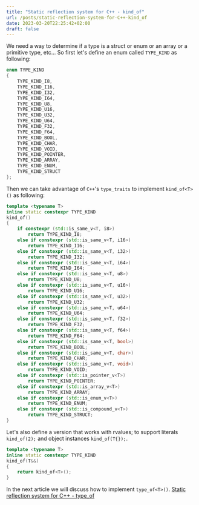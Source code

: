 ```yaml
---
title: "Static reflection system for C++ - kind_of"
url: /posts/static-reflection-system-for-C++-kind_of
date: 2023-03-20T22:25:42+02:00
draft: false
---
```


We need a way to determine if a type is a struct or enum or an array or a primitive type, etc...
So first let's define an enum called `TYPE_KIND` as following:

```C++
enum TYPE_KIND
{
	TYPE_KIND_I8,
	TYPE_KIND_I16,
	TYPE_KIND_I32,
	TYPE_KIND_I64,
	TYPE_KIND_U8,
	TYPE_KIND_U16,
	TYPE_KIND_U32,
	TYPE_KIND_U64,
	TYPE_KIND_F32,
	TYPE_KIND_F64,
	TYPE_KIND_BOOL,
	TYPE_KIND_CHAR,
	TYPE_KIND_VOID,
	TYPE_KIND_POINTER,
	TYPE_KIND_ARRAY,
	TYPE_KIND_ENUM,
	TYPE_KIND_STRUCT
};
```

Then we can take advantage of  `C++`'s `type_traits` to implement `kind_of<T>()` as following:

```C++
template <typename T>
inline static constexpr TYPE_KIND
kind_of()
{
	if constexpr (std::is_same_v<T, i8>)
		return TYPE_KIND_I8;
	else if constexpr (std::is_same_v<T, i16>)
		return TYPE_KIND_I16;
	else if constexpr (std::is_same_v<T, i32>)
		return TYPE_KIND_I32;
	else if constexpr (std::is_same_v<T, i64>)
		return TYPE_KIND_I64;
	else if constexpr (std::is_same_v<T, u8>)
		return TYPE_KIND_U8;
	else if constexpr (std::is_same_v<T, u16>)
		return TYPE_KIND_U16;
	else if constexpr (std::is_same_v<T, u32>)
		return TYPE_KIND_U32;
	else if constexpr (std::is_same_v<T, u64>)
		return TYPE_KIND_U64;
	else if constexpr (std::is_same_v<T, f32>)
		return TYPE_KIND_F32;
	else if constexpr (std::is_same_v<T, f64>)
		return TYPE_KIND_F64;
	else if constexpr (std::is_same_v<T, bool>)
		return TYPE_KIND_BOOL;
	else if constexpr (std::is_same_v<T, char>)
		return TYPE_KIND_CHAR;
	else if constexpr (std::is_same_v<T, void>)
		return TYPE_KIND_VOID;
	else if constexpr (std::is_pointer_v<T>)
		return TYPE_KIND_POINTER;
	else if constexpr (std::is_array_v<T>)
		return TYPE_KIND_ARRAY;
	else if constexpr (std::is_enum_v<T>)
		return TYPE_KIND_ENUM;
	else if constexpr (std::is_compound_v<T>)
		return TYPE_KIND_STRUCT;
}
```

Let's also define a version that works with rvalues; to support literals `kind_of(2);` and object instances `kind_of(T{});`.

```C++
template <typename T>
inline static constexpr TYPE_KIND
kind_of(T&&)
{
	return kind_of<T>();
}
```

In the next article we will discuss how to implement `type_of<T>()`. [Static reflection system for C++ - type_of](https://M-Fatah.github.io/posts/static-reflection-system-for-C++-type_of)